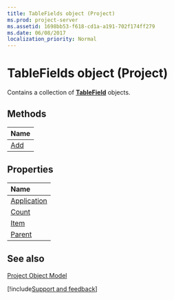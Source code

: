 ```yaml
---
title: TableFields object (Project)
ms.prod: project-server
ms.assetid: 1698bb53-f618-cd1a-a191-702f174ff279
ms.date: 06/08/2017
localization_priority: Normal
---
```



# TableFields object (Project)

Contains a collection of  **[TableField](Project.TableField.md)** objects.
 


## Methods



|Name|
|:-----|
|[Add](Project.TableFields.Add.md)|

## Properties



|Name|
|:-----|
|[Application](Project.TableFields.Application.md)|
|[Count](Project.TableFields.Count.md)|
|[Item](Project.TableFields.Item.md)|
|[Parent](Project.TableFields.Parent.md)|

## See also


 
[Project Object Model](../project/Concepts/project-object-model.md)

[!include[Support and feedback](~/includes/feedback-boilerplate.md)]
